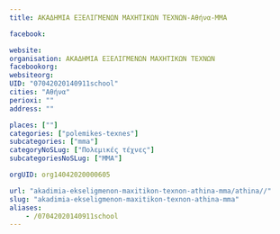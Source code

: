```yaml
---
title: ΑΚΑΔΗΜΙΑ ΕΞΕΛΙΓΜΕΝΩΝ ΜΑΧΗΤΙΚΩΝ ΤΕΧΝΩΝ-Αθήνα-MMA

facebook:

website:
organisation: ΑΚΑΔΗΜΙΑ ΕΞΕΛΙΓΜΕΝΩΝ ΜΑΧΗΤΙΚΩΝ ΤΕΧΝΩΝ
facebookorg:
websiteorg:
UID: "07042020140911school"
cities: "Αθήνα"
perioxi: ""
address: ""

places: [""]
categories: ["polemikes-texnes"]
subcategories: ["mma"]
categoryNoSLug: ["Πολεμικές τέχνες"]
subcategoriesNoSLug: ["MMA"]

orgUID: org14042020000605

url: "akadimia-ekseligmenon-maxitikon-texnon-athina-mma/athina//"
slug: "akadimia-ekseligmenon-maxitikon-texnon-athina-mma"
aliases:
    - /07042020140911school
---
```





